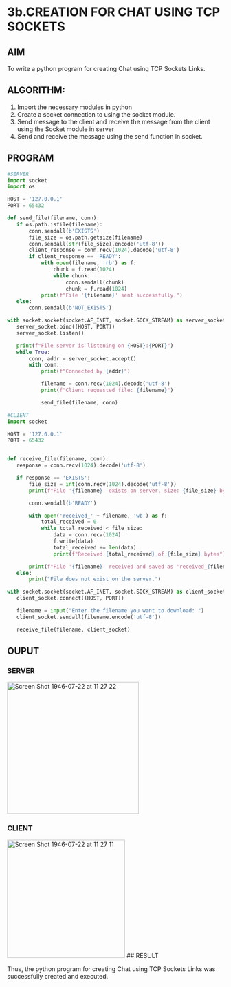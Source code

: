 # 3b.CREATION FOR CHAT USING TCP SOCKETS
## AIM
To write a python program for creating Chat using TCP Sockets Links.
## ALGORITHM:
1. Import the necessary modules in python
2. Create a socket connection to using the socket module.
3. Send message to the client and receive the message from the client using the Socket module in
 server
4. Send and receive the message using the send function in socket.
## PROGRAM
```py
#SERVER
import socket
import os

HOST = '127.0.0.1'  
PORT = 65432  

def send_file(filename, conn):
   if os.path.isfile(filename):
       conn.sendall(b'EXISTS')
       file_size = os.path.getsize(filename)
       conn.sendall(str(file_size).encode('utf-8'))
       client_response = conn.recv(1024).decode('utf-8')
       if client_response == 'READY':
           with open(filename, 'rb') as f:
               chunk = f.read(1024)
               while chunk:
                   conn.sendall(chunk)
                   chunk = f.read(1024)
           print(f"File '{filename}' sent successfully.")
   else:
       conn.sendall(b'NOT_EXISTS')

with socket.socket(socket.AF_INET, socket.SOCK_STREAM) as server_socket:
   server_socket.bind((HOST, PORT))
   server_socket.listen()

   print(f"File server is listening on {HOST}:{PORT}")
   while True:
       conn, addr = server_socket.accept()
       with conn:
           print(f"Connected by {addr}")

           filename = conn.recv(1024).decode('utf-8')
           print(f"Client requested file: {filename}")

           send_file(filename, conn)
```
```py
#CLIENT
import socket

HOST = '127.0.0.1'  
PORT = 65432  


def receive_file(filename, conn):
   response = conn.recv(1024).decode('utf-8')

   if response == 'EXISTS':
       file_size = int(conn.recv(1024).decode('utf-8'))
       print(f"File '{filename}' exists on server, size: {file_size} bytes.")

       conn.sendall(b'READY')

       with open('received_' + filename, 'wb') as f:
           total_received = 0
           while total_received < file_size:
               data = conn.recv(1024)
               f.write(data)
               total_received += len(data)
               print(f"Received {total_received} of {file_size} bytes")

       print(f"File '{filename}' received and saved as 'received_{filename}'")
   else:
       print("File does not exist on the server.")

with socket.socket(socket.AF_INET, socket.SOCK_STREAM) as client_socket:
   client_socket.connect((HOST, PORT))

   filename = input("Enter the filename you want to download: ")
   client_socket.sendall(filename.encode('utf-8'))

   receive_file(filename, client_socket)
```
## OUPUT
### SERVER
<img width="306" alt="Screen Shot 1946-07-22 at 11 27 22" src="https://github.com/user-attachments/assets/052ed9b5-07c8-41f4-8d1d-8fc9b621b05f">

### CLIENT
<img width="274" alt="Screen Shot 1946-07-22 at 11 27 11" src="https://github.com/user-attachments/assets/ede1e470-7988-4c9a-a64b-18e8ab6fd0ca">
## RESULT

Thus, the python program for creating Chat using TCP Sockets Links was successfully 
created and executed.
